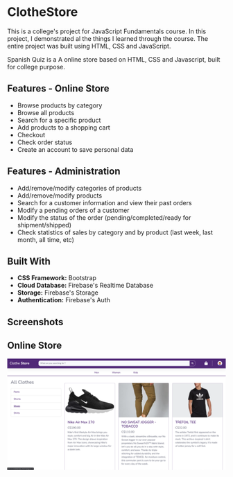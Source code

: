 # ClotheStore

This is a college's project for JavaScript Fundamentals course. In this project, I demonstrated al the things I learned through the course. The entire project was built using HTML, CSS and JavaScript.

Spanish Quiz is a A online store based on HTML, CSS and Javascript, built for college purpose.

## Features - Online Store
*	Browse products by category
*	Browse all products 
*	Search for a specific product
*	Add products to a shopping cart
*	Checkout
*	Check order status
*	Create an account to save personal data

## Features - Administration
*	Add/remove/modify categories of products
*	Add/remove/modify products
*	Search for a customer information and view their past orders
*	Modify a pending orders of a customer
*	Modify the status of the order (pending/completed/ready for shipment/shipped)
*	Check statistics of sales by category and by product (last week, last month, all time, etc)

## Built With
* **CSS Framework:** Bootstrap
* **Cloud Database:** Firebase's Realtime Database
* **Storage:** Firebase's Storage
* **Authentication:** Firebase's Auth

## Screenshots
## Online Store
![](/store-images/index.png)

